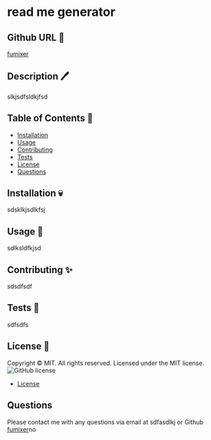 # read me generator

## Github URL 🦊
[fumixer]((https:/github.cpm/fumixer)/)

## Description 🖊️ 
slkjsdfsldkjfsd

## Table of Contents 📖

* [Installation](#installation)
* [Usage](#usage)
* [Contributing](#contributing)
* [Tests](#tests)
* [License](#license)
* [Questions](#questions)

## Installation 💀

sdsklkjsdlkfsj

## Usage 🚊
sdlksldfkjsd

## Contributing ✨
sdsdfsdf

## Tests 🧪
sdfsdfs

## License 🪪
Copyright © MIT. All rights reserved. 
      Licensed under the MIT license.
![GitHub license](https://img.shields.io/badge/license-MIT-orange.svg)

* [License](#license)


## Questions
Please contact me with any questions via email at sdfasdlkj or Github [fumixer](https://github.com/fumixer)no

